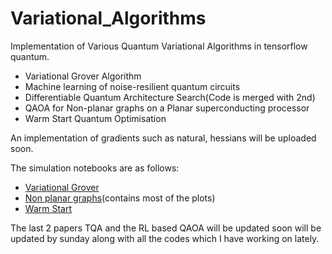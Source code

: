 # Variational_Algorithms
Implementation of Various Quantum Variational Algorithms in tensorflow quantum.
* Variational Grover Algorithm
* Machine learning of noise-resilient quantum circuits
* Differentiable Quantum Architecture Search(Code is merged with 2nd)
* QAOA for Non-planar graphs on a Planar superconducting processor
* Warm Start Quantum Optimisation

An implementation of gradients such as natural, hessians will be uploaded soon.

The simulation notebooks are as follows:
* [Variational Grover](https://colab.research.google.com/drive/147d33KXnn91suRO225ATzrFZxufW2t7A#scrollTo=NZ2C2d_3QZsq)
* [Non planar graphs](https://colab.research.google.com/drive/1A4oiX5TktHTESCgRZXf4TsiYaWBFZ94W#scrollTo=tTLbP0ihrI5e&uniqifier=2)(contains most of the plots)
* [Warm Start](https://colab.research.google.com/drive/147d33KXnn91suRO225ATzrFZxufW2t7A#scrollTo=NZ2C2d_3QZsq)

The last 2 papers TQA and the RL based QAOA will be updated soon will be updated by sunday along with all the codes which I have working on lately.
